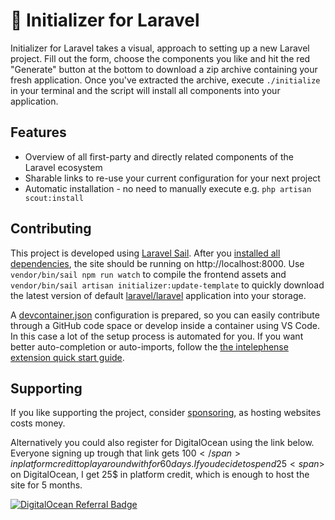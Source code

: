 # 🚀 Initializer for Laravel

Initializer for Laravel takes a visual, approach to setting up a new Laravel project. Fill out the form, choose the components you like and hit the red "Generate" button at the bottom to download a zip archive containing your fresh application. Once you've extracted the archive, execute `./initialize` in your terminal and the script will install all components into your application. 

## Features

- Overview of all first-party and directly related components of the Laravel ecosystem
- Sharable links to re-use your current configuration for your next project
- Automatic installation - no need to manually execute e.g. `php artisan scout:install`

## Contributing

This project is developed using [Laravel Sail](https://laravel.com/docs/sail). After you [installed all dependencies](https://laravel.com/docs/sail#installing-composer-dependencies-for-existing-projects), the site should be running on http://localhost:8000. Use `vendor/bin/sail npm run watch` to compile the frontend assets and `vendor/bin/sail artisan initializer:update-template` to quickly download the latest version of default [laravel/laravel]() application into your storage.

A [devcontainer.json](.devcontainer/devcontainer.json) configuration is prepared, so you can easily contribute through a GitHub code space or develop inside a container using VS Code. In this case a lot of the setup process is automated for you. If you want better auto-completion or auto-imports, follow the [the intelephense extension quick start guide](https://marketplace.visualstudio.com/items?itemName=bmewburn.vscode-intelephense-client#quick-start).

## Supporting

If you like supporting the project, consider [sponsoring](https://github.com/sponsors/NiclasvanEyk), as hosting websites costs money. 

Alternatively you could also register for DigitalOcean using the link below. Everyone signing up trough that link gets 100<span>$</span> in platform credit to play around with for 60 days. If you decide to spend 25<span>$</span> on DigitalOcean, I get 25<span>$</span> in platform credit, which is enough to host the site for 5 months.

[![DigitalOcean Referral Badge](https://web-platforms.sfo2.digitaloceanspaces.com/WWW/Badge%203.svg)](https://www.digitalocean.com/?refcode=40b8920547a9&utm_campaign=Referral_Invite&utm_medium=Referral_Program&utm_source=badge)
